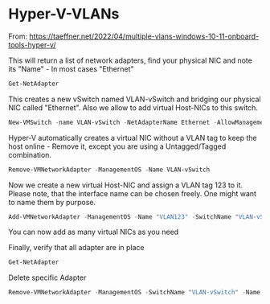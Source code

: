 # Hyper-V-VLANs

From: https://taeffner.net/2022/04/multiple-vlans-windows-10-11-onboard-tools-hyper-v/


This will return a list of network adapters, find your physical NIC and note its "Name" - In most cases "Ethernet"
```powershell
Get-NetAdapter
```

This creates a new vSwitch named VLAN-vSwitch and bridging our physical NIC called "Ethernet". Also we allow to add virtual Host-NICs to this switch.
```powershell
New-VMSwitch -name VLAN-vSwitch -NetAdapterName Ethernet -AllowManagementOS $true
```
Hyper-V automatically creates a virtual NIC without a VLAN tag to keep the host online - Remove it, except you are using a Untagged/Tagged combination.
```powershell
Remove-VMNetworkAdapter -ManagementOS -Name VLAN-vSwitch
```

Now we create a new virtual Host-NIC and assign a VLAN tag 123 to it. Please note, that the interface name can be chosen freely. One might want to name them by purpose.
```powershell
Add-VMNetworkAdapter -ManagementOS -Name "VLAN123" -SwitchName "VLAN-vSwitch" -Passthru | Set-VMNetworkAdapterVlan -Access -VlanId 123
```
You can now add as many virtual NICs as you need

Finally, verify that all adapter are in place
```powershell
Get-NetAdapter
```

Delete specific Adapter
```powershell
Remove-VMNetworkAdapter -ManagementOS -SwitchName "VLAN-vSwitch" -Name "VLAN123"
```


